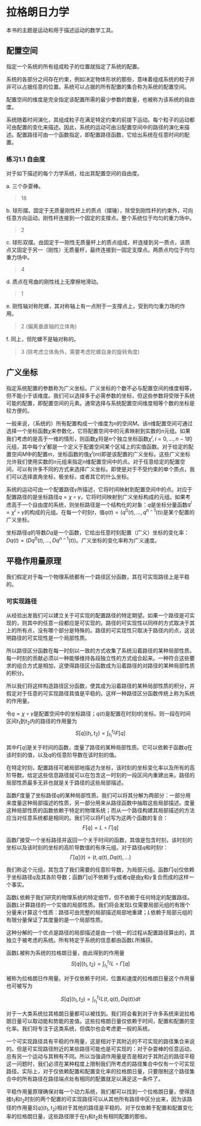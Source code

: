 # 拉格朗日力学

本书的主题是运动和用于描述运动的数学工具。

## 配置空间

指定一个系统的所有组成粒子的位置就指定了系统的配置。

系统的各部分之间存在约束，例如决定物体形状的那些，意味着组成系统的粒子并非可以占据任意的位置。系统可以占据的所有配置的集合称为系统的配置空间。

配置空间的维度是完全指定该配置所需的最少参数的数量，也被称为该系统的自由度。

系统随着时间演化，其组成粒子在满足特定约束的前提下运动。每个粒子的运动都可由配置的变化来描述。因此，系统的运动可由沿配置空间中的路径的演化来描述。配置路径可由一个函数指定，即配置路径函数，它给出系统在任意时间的配置。

### 练习1.1 自由度

对于如下描述的每个力学系统，给出其配置空间的自由度。

a. 三个杂耍棒。

> 18

b. 球形摆。固定于无质量刚性杆上的质点（摆锤），除受到刚性杆的约束外，可向任意方向运动。刚性杆连接到一个固定的支撑点。整个系统位于均匀的重力场中。

> 2

c. 球形双摆。由固定于一刚性无质量杆上的质点组成，杆连接到另一质点，该质点又固定于另一（刚性）无质量杆，最终连接到一固定支撑点。两质点均位于均匀重力场中。

> 4

d. 质点在弯曲的刚性线上无摩擦地滑动。

> 1

e. 刚性轴对称陀螺，其对称轴上有一点附于一支撑点上，受到均匀重力场的作用。

> 2 (偏离垂直轴的立体角)

f. 同上，但陀螺不是轴对称的。

> 3 (除考虑立体角外，需要考虑陀螺自身的旋转角度)

## 广义坐标

指定系统配置的参数称为广义坐标。广义坐标的个数不必与配置空间的维度相等，但不能小于该维度。我们可以选择多于必需参数的坐标，但这些参数将受限于系统可能的配置，即配置空间的元素。通常选择与系统配置空间维度相等个数的坐标是较方便的。

一般来说，（系统的）所有配置构成一个维度为$n$的空间$M$。该$n$维配置空间可通过选择一个坐标函数$\chi$来参数化，它将配置空间中的元素映射到实数的$n$元组。如果我们考虑的是高于一维的情形，则函数$\chi$将是$n$个独立坐标函数$\chi^i, i = 0, \dots, n -1$的元组，其中每个$\chi^i$都是一个定义于配置空间某个区域上的实值函数。对于给定的配置空间$M$中的配置$m$，坐标函数的值$\chi^i(m)$即是该配置的广义坐标。这些广义坐标允许我们使用实数的$n$元组来指定$n$维配置空间中的点。对于任意给定的配置空间，可以有许多不同的方式来选择广义坐标。即使是对于不受约束的单个质点，我们可以选择直角坐标，极坐标，或者其它的什么坐标。

系统的运动可由一个配置路径$\gamma$所描述，它将时间映射到配置空间中的点。对应于配置路径的是坐标路径$q = \chi\circ\gamma$，它将时间映射到广义坐标构成的元组。如果考虑高于一个自由度的系统，则坐标路径是一个结构化的对象：$q$是坐标分量函数$q^i = \chi^i\circ\gamma$的构成的元组。在每一个时刻$t$，值$q(t) = (q^0(t), \dots, q^{n - 1}(t))$是某个配置的广义坐标。

坐标路径$q$的导数$Dq$是一个函数，它给出任意时刻配置（广义）坐标的变化率：$Dq(t) = (Dq^0(t), \dots, Dq^{n - 1}(t))$。广义坐标的变化率称为广义速度。

## 平稳作用量原理

我们假定对于每一个物理系统都有一个路径区分函数，其在可实现路径上是平稳的。

### 可实现路径

从经验出发我们可以建立关于可实现的配置路径的特定期望。如果一个路径是可实现的，则其中的任意一段都应是可实现的。路径的可实现性以同样的方式取决于其上的所有点，没有哪个部分是特殊的。路径的可实现性只取决于路径内的点，这说明路径的可实现性是一个局部性质。

所以路径区分函数在每一时刻以一致的方式收集了系统沿着路径的某种局部性质。每一时刻的贡献必须以一种能够维持各段独立性的方式组合起来。一种符合这些要求的组合方式是相加，这使得路径区分函数成为沿着路径的对路径的某种局部性质的积分。

所以我们将这样构造路径区分函数，使其成为沿着路径的某种局部性质的积分，并假定对于任意的可实现路径其值是平稳的。这样一种路径区分函数传统上称为系统的作用量。

令$q = \chi\circ\gamma$是配置空间中的坐标路径；$q(t)$是配置在时刻$t$的坐标。则一段在时间区间$t_1$到$t_2$内的路径的作用量为
$$S[q](t_1, t_2) = \int_{t_1}^{t_2}F[q]$$

其中$F[q]$是关于时间的函数，度量了路径的某种局部性质。它可以依赖于函数$q$在该时刻的值，以及$q$的任意阶导数在该时刻的值。

在特定时刻，配置路径可被局部地描述为坐标，该时刻的坐标变化率以及所有的高阶导数。给定这些信息路径就可以在包含这一时刻的一段区间内重建出来。路径的局部性质最多无非也就是关于路径的这些局部描述。

函数$F$度量了坐标路径$q$的某种局部性质。我们可以将其分解为两部分：一部分用来度量这种局部描述的性质，另一部分用来从路径函数中抽取这些局部描述。度量这种局部性质的函数依赖于特定的物理系统；而从一个路径构建其局部描述的方法应当对任意系统都是相同的。我们可以将$F[q]$写为这两个函数的复合：
$$F[q] = L\circ\Gamma[q]$$

函数$\Gamma$接受一个坐标路径并返回一个关于时间的函数，其值是包含时刻，该时刻的坐标以及该时刻的坐标的高阶导数值的有序元组。对于路径$q$和时刻$t$：
$$\Gamma[q](t) = (t, q(t), Dq(t), \dots)$$

我们称这个元组，其包含了我们需要的任意阶导数，为局部元组。函数$\Gamma[q]$仅依赖于坐标路径$q$及其各阶导数；函数$\Gamma[q]$不依赖于$\chi$或者$q$是由$\chi$和$\gamma$复合而成的这样一个事实。

函数$L$依赖于我们研究的物理系统的特定细节，但不依赖于任何特定的配置路径。函数$L$计算路径的一个实值的局部性质。我们将会发现$L$仅需要局部元组的有限个分量来计算这个性质：路径可由完整的局部描述局部地重建；$L$依赖于局部元组的有限分量保证了其度量的是一个局部性质。

这种分解的一个优点是路径的局部描述是由一个统一的过程从配置路径算出的，其独立于被考虑的系统。所有特定于系统的信息都由函数$L$所捕获。

函数$L$被称为系统的拉格朗日量，由此得到的作用量
$$S[q](t_1, t_2) = \int_{t_1}^{t_2}L\circ\Gamma[q]$$

被称为拉格朗日作用量。对于仅依赖于时间，位置和速度的拉格朗日量这个作用量也可被写为

$$S[q](t_1, t_2) = \int_{t_1}^{t_2}L(t, q(t), Dq(t))dt$$

对于一大类系统拉其格朗日量都可以被找到。我们将会看到对于许多系统来说拉格朗日量可以取动能和势能的差值。这些拉格朗日量仅依赖于时间，配置和配置的变化率。我们将专注于这类系统，但偶尔也会考虑更一般的系统。

一个可实现路径具有平稳的作用量，这是相对于其附近的不可实现的路径集合来说的。但是可实现路径附近的某些路径可能也是可实现的：对于杂耍棒的任意运动，总有另一个运动与其稍有不同。所以当强调作用量是否是相对于其附近的路径平稳这一问题时，我们必须在某种程度上限制我们所考虑的路径集合中仅有一个可实现路径。实际上，对于仅依赖配置和配置变化率的拉格朗日量，只要限制这个路径集合中的所有路径在路径端点处有相同的配置就足以满足这一条件了。

平稳作用量原理确保对每一个动力系统，我们都可以找到一个拉格朗日量，使得连接$t_1$和$t_2$时刻的两个配置的可实现路径可以从其他所有路径中区分出来，因为该路径的作用量$S[q](t_1, t_2)$相对于其他的路径是平稳的。对于仅依赖于配置和配置变化率的拉格朗日量，这些路径限于在$t_1$和$t_2$处有相同配置的那些。
